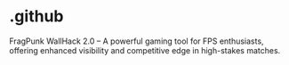 # .github
FragPunk WallHack 2.0 – A powerful gaming tool for FPS enthusiasts, offering enhanced visibility and competitive edge in high-stakes matches.
